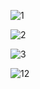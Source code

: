 ![1](https://github.com/user-attachments/assets/844ce787-8e6e-4ae9-ad55-3a957a9f7652)







![2](https://github.com/user-attachments/assets/4753d3c7-07bb-4c31-ae99-0d9a03f41e06)






![3](https://github.com/user-attachments/assets/ac9ad00c-8052-4539-b08d-045b606b9671)








![12](https://github.com/user-attachments/assets/36e5d6cf-6936-4962-a6b4-baa24cd1c32c)
